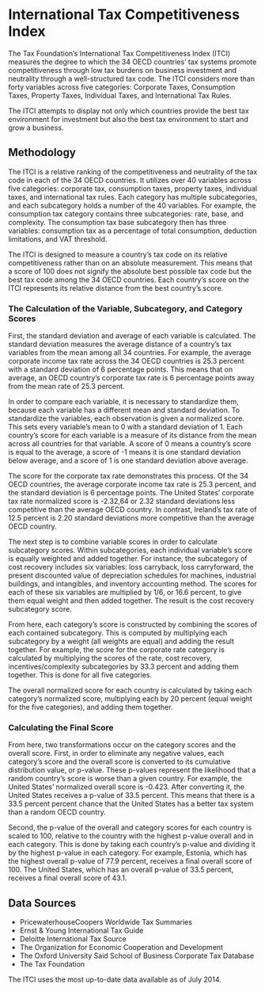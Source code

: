 # International Tax Competitiveness Index

The Tax Foundation’s International Tax Competitiveness Index (ITCI) measures the degree to which the 34 OECD countries’ tax systems promote competitiveness through low tax burdens on business investment and neutrality through a well-structured tax code. The ITCI considers more than forty variables across five categories: Corporate Taxes, Consumption Taxes, Property Taxes, Individual Taxes, and International Tax Rules.

The ITCI attempts to display not only which countries provide the best tax environment for investment but also the best tax environment to start and grow a business.

## Methodology

The ITCI is a relative ranking of the competitiveness and neutrality of the tax code in each of the 34 OECD countries. It utilizes over 40 variables across five categories: corporate tax, consumption taxes, property taxes, individual taxes, and international tax rules. Each category has multiple subcategories, and each subcategory holds a number of the 40 variables. For example, the consumption tax category contains three subcategories: rate, base, and complexity. The consumption tax base subcategory then has three variables: consumption tax as a percentage of total consumption, deduction limitations, and VAT threshold.

The ITCI is designed to measure a country’s tax code on its relative competitiveness rather than on an absolute measurement. This means that a score of 100 does not signify the absolute best possible tax code but the best tax code among the 34 OECD countries. Each country’s score on the ITCI represents its relative distance from the best country’s score.

### The Calculation of the Variable, Subcategory, and Category Scores

First, the standard deviation and average of each variable is calculated. The standard deviation measures the average distance of a country’s tax variables from the mean among all 34 countries. For example, the average corporate income tax rate across the 34 OECD countries is 25.3 percent with a standard deviation of 6 percentage points. This means that on average, an OECD country’s corporate tax rate is 6 percentage points away from the mean rate of 25.3 percent.

In order to compare each variable, it is necessary to standardize them, because each variable has a different mean and standard deviation. To standardize the variables, each observation is given a normalized score. This sets every variable’s mean to 0 with a standard deviation of 1. Each country’s score for each variable is a measure of its distance from the mean across all countries for that variable. A score of 0 means a country’s score is equal to the average, a score of -1 means it is one standard deviation below average, and a score of 1 is one standard deviation above average.

The score for the corporate tax rate demonstrates this process. Of the 34 OECD countries, the average corporate income tax rate is 25.3 percent, and the standard deviation is 6 percentage points. The United States’ corporate tax rate normalized score is -2.32,64 or 2.32 standard deviations less competitive than the average OECD country. In contrast, Ireland’s tax rate of 12.5 percent is 2.20 standard deviations more competitive than the average OECD country.

The next step is to combine variable scores in order to calculate subcategory scores. Within subcategories, each individual variable’s score is equally weighted and added together. For instance, the subcategory of cost recovery includes six variables: loss carryback, loss carryforward, the present discounted value of depreciation schedules for machines, industrial buildings, and intangibles, and inventory accounting method. The scores for each of these six variables are multiplied by 1/6, or 16.6 percent, to give them equal weight and then added together. The result is the cost recovery subcategory score.

From here, each category’s score is constructed by combining the scores of each contained subcategory. This is computed by multiplying each subcategory by a weight (all weights are equal) and adding the result together. For example, the score for the corporate rate category is calculated by multiplying the scores of the rate, cost recovery, incentives/complexity subcategories by 33.3 percent and adding them together. This is done for all five categories.

The overall normalized score for each country is calculated by taking each category’s normalized score, multiplying each by 20 percent (equal weight for the five categories), and adding them together.

### Calculating the Final Score

From here, two transformations occur on the category scores and the overall score. First, in order to eliminate any negative values, each category’s score and the overall score is converted to its cumulative distribution value, or p-value. These p-values represent the likelihood that a random country’s score is worse than a given country. For example, the United States’ normalized overall score is -0.423. After converting it, the United States receives a p-value of 33.5 percent. This means that there is a 33.5 percent percent chance that the United States has a better tax system than a random OECD country.

Second, the p-value of the overall and category scores for each country is scaled to 100, relative to the country with the highest p-value overall and in each category. This is done by taking each country’s p-value and dividing it by the highest p-value in each category. For example, Estonia, which has the highest overall p-value of 77.9 percent, receives a final overall score of 100. The United States, which has an overall p-value of 33.5 percent, receives a final overall score of 43.1.

## Data Sources

* PricewaterhouseCoopers Worldwide Tax Summaries
* Ernst & Young International Tax Guide
* Deloitte International Tax Source
* The Organization for Economic Cooperation and Development
* The Oxford University Said School of Business Corporate Tax Database
* The Tax Foundation

The ITCI uses the most up-to-date data available as of July 2014.
